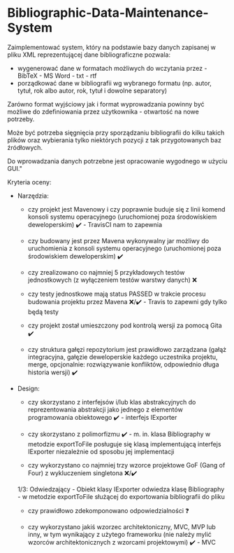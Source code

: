 # Bibliographic-Data-Maintenance-System

Zaimplementować system, który na podstawie bazy danych zapisanej w  pliku XML reprezentującej dane bibliograficzne pozwala:
- wygenerować dane w formatach możliwych do wczytania przez - BibTeX - MS Word - txt - rtf
- porządkować dane w bibliografii wg wybranego formatu (np. autor,  tytuł, rok albo autor, rok, tytuł i dowolne separatory) 

Zarówno format wyjściowy jak i format wyprowadzania powinny być możliwe do zdefiniowania przez użytkownika - otwartość na nowe potrzeby.

Może być potrzeba sięgnięcia przy sporządzaniu bibliografii do kilku takich plików oraz wybierania tylko niektórych pozycji z tak przygotowanych baz źródłowych. 

Do wprowadzania danych potrzebne jest opracowanie wygodnego w użyciu GUI."

Kryteria oceny:

- Narzędzia:

    - czy projekt jest Mavenowy i czy poprawnie buduje się z linii komend konsoli systemu operacyjnego (uruchomionej poza środowiskiem deweloperskim) 
    :heavy_check_mark: - TravisCI nam to zapewnia

    - czy budowany jest przez Mavena wykonywalny jar możliwy do uruchomienia z konsoli systemu operacyjnego (uruchomionej poza środowiskiem deweloperskim) 
    :heavy_check_mark:

    - czy zrealizowano co najmniej 5 przykładowych testów jednostkowych (z wyłączeniem testów warstwy danych) 
    :x:

    - czy testy jednostkowe mają status PASSED w trakcie procesu budowania projektu przez Mavena 
    :x:/:heavy_check_mark: - Travis to zapewni gdy tylko będą testy

    - czy projekt został umieszczony pod kontrolą wersji za pomocą Gita 
    :heavy_check_mark:

    - czy struktura gałęzi repozytorium jest prawidłowo zarządzana (gałąż integracyjna, gałęzie deweloperskie każdego uczestnika projektu, merge, opcjonalnie: rozwiązywanie konfliktów, odpowiednio długa historia wersji) 
    :heavy_check_mark:

- Design:

    - czy skorzystano z interfejsów i/lub klas abstrakcyjnych do reprezentowania abstrakcji jako jednego z elementów programowania obiektowego
    :heavy_check_mark: - interfejs IExporter

    - czy skorzystano z polimorfizmu 
    :heavy_check_mark: - m. in. klasa Bibliography w metodzie exportToFile posługuje się klasą implementującą interfejs IExporter niezależnie od sposobu jej implementacji

    - czy wykorzystano co najmniej trzy wzorce projektowe GoF (Gang of Four) z wykluczeniem singletona 
    :x:/:heavy_check_mark: 
    
    1/3:  Odwiedzający - Obiekt klasy IExporter odwiedza klasę Bibliography - w metodzie exportToFile służącej do exportowania bibliografii do pliku

    - czy prawidłowo zdekomponowano odpowiedzialności 
    :question:

    - czy wykorzystano jakiś wzorzec architektoniczny, MVC, MVP lub inny, w tym wynikający z użytego frameworku (nie należy mylić wzorców architektonicznych z wzorcami projektowymi) 
    :heavy_check_mark: - MVC
